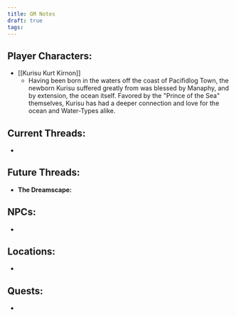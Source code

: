 ```yaml
---
title: GM Notes
draft: true
tags:
---
```

## Player Characters:
- [[Kurisu Kurt Kirnon]]
	- Having been born in the waters off the coast of Pacifidlog Town, the newborn Kurisu suffered greatly from  was blessed by Manaphy, and by extension, the ocean itself. Favored by the "Prince of the Sea" themselves, Kurisu has had a deeper connection and love for the ocean and Water-Types alike. 

## Current Threads:
- 

## Future Threads:
- **The Dreamscape:** 

## NPCs:
- 

## Locations:
- 

## Quests:
- 
